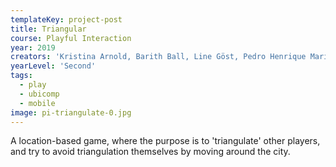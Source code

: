 ```yaml
---
templateKey: project-post
title: Triangular
course: Playful Interaction
year: 2019
creators: 'Kristina Arnold, Barith Ball, Line Göst, Pedro Henrique Marinho de Lima, Alison Rebecca Thomas'
yearLevel: 'Second'
tags:
  - play
  - ubicomp
  - mobile
image: pi-triangulate-0.jpg
---
```


A location-based game, where the purpose is to 'triangulate' other players, and try to avoid triangulation themselves by moving around the city.

<MauVideo id="0_yzhp7976" />


